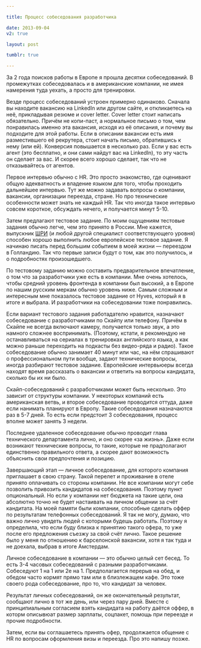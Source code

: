 ```yaml
---

title: Процесс собеседования разработчика

date: 2013-09-04
v2: true

layout: post

tumblr: true

---
```

За 2 года поисков работы в Европе я прошла десятки собеседований. В промежутках собеседовалась и в американские компании, не имея намерения туда уехать, а просто для тренировки.
<excerpt/>

Везде процесс собеседований устроен примерно одинаково.
Сначала вы находите вакансию на LinkedIn или другом сайте, и откликаетесь на неё, прикладывая резюме и cover letter. Cover letter стоит написать обязательно. Причём не копи-паст, а нормальное письмо о том, чем понравилась именно эта вакансия, исходя из её описания, и почему вы подходите для этой работы. Если в описании вакансии есть имя разместившего её рекрутера, стоит начать письмо, обратившись к нему (или ей). Конверсия повышается в несколько раз.
Если у вас есть агент (это бесплатно, и они сами найдут вас на LinkedIn), то эту часть он сделает за вас. И скорее всего хорошо сделает, так что не отказывайтесь от агентов.

Первое интервью обычно с HR. Это просто знакомство, где оценивают общую адекватность и владение языком для того, чтобы проходить дальнейшее интервью. Тут же можно задавать вопросы о компании, вакансии, организации переезда, стране. Но про технические особенности может знать не каждый HR. Так что иногда такое интервью совсем короткое, обсуждать нечего, и получается минут 5-10.

Затем предлагают тестовое задание. По моим ощущениям тестовые задания обычно легче, чем это принято в России. Мне кажется, выпускник [ШРИ](https://academy.yandex.ru/events/shri/) (и любой другой специалист соответствующего уровня) способен хорошо выполнить любое европейское тестовое задание.
Я начинаю писать перед большим событием в моей жизни — переездом в Голландию. Так что первые записи будут о том, как это получилось, и о подробностях произошедшего.

По тестовому заданию можно составить предварительное впечатление, о том что за разработчики уже есть в компании. Мне очень хотелось, чтобы средний уровень фронтенда в компании был высокий, а в Европе по нашим русским меркам обычно уровень ниже. Самым сложным и интересным мне показалось тестовое задание от Hyves, который я в итоге и выбрала. И разработчики на собеседовании тоже понравились.

Если вариант тестового задания работадателю нравится, назначают собеседование с разработчиками по Скайпу или телефону. Причём в Скайпе не всегда включают камеру, получается только звук, а это намного сложнее воспринимать. (Поэтому, кстати, я рекомендую не останавливаться на сериалах в тренировках английского языка, а как можно раньше переходить на подкасты без видео-ряда и радио).
Такое собеседование обычно занимает 40 минут или час, на нём спрашивают о профессиональном пути вообще, задают технические вопросы, иногда разбирают тестовое задание.
Европейские интервьюеры всегда находят время рассказать о вакансии и ответить на вопросы кандидата, сколько бы их ни было.

Скайп-собеседований с разработчиками может быть несколько. Это зависит от структуры компании. У некоторых компаний есть американская ветвь, и второе собеседование проводится оттуда, даже если нанимать планируют в Европу.
Такие собеседования назначаются раз в 5-7 дней. То есть если предстоит 3 собеседования, процесс вполне может занять 3 недели.

Последнее удаленное собеседование обычно проводит глава технического департамента лично, и оно скорее «за жизнь». Даже если возникают технические вопросы, то такие, которые не прадполагают единственно правильного ответа, а скорее дают возможность объяснить свои предпочтения и позицию.

Завершающий этап — личное собеседование, для которого компания приглашает в свою страну. Такой перелет и проживание в отеле принято оплачивать со стороны компании. Не все компании могут себе позволить привозить кандидатов на собеседования. Поэтому пункт опциональный. Но если у компании нет бюджета на такие цели, она абсолютно точно не будет настаивать на личном общении за счёт кандитата.
На моей памяти были компании, способные сделать оффер по результатам телефонных собеседований. Я так не могу, думаю, что важно лично увидеть людей с которыми будешь работать. Поэтому я определила, что если буду близка к принятию такого офера, то уже после его предложения съезжу за свой счёт лично. Такое решение было у меня по отношению к барселонской вакансии, хотя я так туда и не доехала, выбрав в итоге Амстердам.

Личное собеседование в компании — это обычно целый сет бесед. То есть 3-4 часовых собеседований с разными разработчиками. Собеседуют 1 на 1 или 2е на 1. Предполагается перерыв на обед, и обедом часто кормят прямо там или в близлежащем кафе. Это тоже своего рода собеседование, про то, что кандидат за человек.

Результат личных собеседований, он же окончательный результат, сообщают лично в тот же день, или через пару дней.
Вместе с принципиальным согласием взять кандидата на работу даётся оффер, в которм описывюат размер зарплаты, соцпакет, помощь при переезде и прочие подробности.

Затем, если вы соглашаетесь принять офер, продолжается общение с HR по вопросам оформления визы и переезда. Про это напишу позже.
